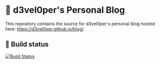 # 🍑 d3vel0per's Personal Blog
This repository contains the source for d3vel0per's personal blog hosted here: https://d3vel0per.github.io/blog/

## 🔧 Build status
[![Build Status](https://travis-ci.org/d3vel0per/blog.svg?branch=develop)](https://travis-ci.org/d3vel0per/blog)